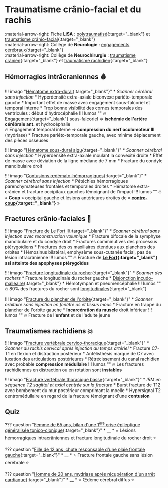 # Traumatisme crânio-facial et du rachis

:material-arrow-right: Fiche **LiSA** : [polytraumatisé](https://livret.uness.fr/lisa/Prise_en_charge_imm%C3%A9diate_pr%C3%A9-hospitali%C3%A8re_et_%C3%A0_l%E2%80%99arriv%C3%A9e_%C3%A0_l%E2%80%99h%C3%B4pital,_%C3%A9valuation_des_complications_chez_:_un_br%C3%BBl%C3%A9,_un_polytraumatis%C3%A9,_un_traumatis%C3%A9_thoracique,_un_traumatis%C3%A9_abdominal,_un_traumatis%C3%A9_des_membres_et/ou_du_...){:target="_blank"} et [traumatisme crânio-facial](https://livret.uness.fr/lisa/Orientation_diagnostique_et_conduite_%C3%A0_tenir_devant_un_traumatisme_cr%C3%A2nio-facial_et_oculaire){:target="_blank"}  
:material-arrow-right: Collège de **Neurologie** : [engagements cérébraux](https://www.cen-neurologie.fr/fr/deuxieme-cycle/comas-non-traumatiques-ladulte){:target="_blank"}  
:material-arrow-right: Collège de **Neurochirurgie** : [traumatisme crânien](https://campus.neurochirurgie.fr/article1785.html){:target="_blank"} et [traumatisme rachidien](https://campus.neurochirurgie.fr/article1714.html){:target="_blank"}


## Hémorragies intrâcraniennes :drop_of_blood:

!!! imago "[Hématome extra-dural](https://radiopaedia.org/cases/163311/studies/132998){:target="_blank"}"
    * _Scanner cérébral sans injection_
    * Hyperdensité extra-axiale biconvexe pariéto-temporale gauche
    * Important effet de masse avec engagement sous-falcoriel et temporal interne
    * Trop bonne visibilité des cornes temporales des ventricules : début d'hydrocéphalie
    !!! lumos ""
        :fire: [Engagement](https://radiopaedia.org/cases/188509/studies/149894){:target="_blank"} sous-falcoriel => **ischémie de l'artère cérébrale ant.** et hydrocéphalie  
        :fire: Engagement temporal interne => **compression du nerf oculomoteur III** (mydriase)
    * Fracture pariéto-temporale gauche, avec minime déplacement des pièces osseuses

!!! imago "[Hématome sous-dural aigu](https://radiopaedia.org/play/70273/entry/1312184/case/180386/studies/144328?lang=gb){:target="_blank"}"
    * _Scanner cérébral sans injection_
    * Hyperdensité extra-axiale moulant la convexité droite
    * Effet de masse avec déviation de la ligne médiane de 7 mm 
    * Fracture du condyle mandibulaire droit

!!! imago "[Contusions œdémato-hémorragiques](https://radiopaedia.org/cases/18371/studies/18214){:target="_blank"}"
    * _Scanner cérébral sans injection_
    * Pétéchies hémorragiques parenchymateuses frontales et temporales droites
    * Hématome extra-crânien et fracture occipitaux gauches témoignant de l'impact
    !!! lumos ""
        :fire: « **Coup** » occipital gauche et lésions antérieures droites de « **[contre-coup](https://radiopaedia.org/cases/55561/studies/62049){:target="_blank"}** »


## Fractures crânio-faciales :bone:

!!! imago "[Fracture de Le Fort II](https://radiopaedia.org/cases/76991/studies/88930){:target="_blank"}"
    * _Scanner cérébral sans injection avec reconstruction volumique_
    * Fracture bifocale de la symphyse mandibulaire et du condyle droit
    * Fractures comminutives des processus ptérygoïdiens
    * Fractures des os maxillaires étendues aux planchers des orbites
    * Hémosinus bilatéral, emphysème sous-cutanée facial, pas de lésion intracrânienne
    !!! lumos ""
        :fire: Fracture de **[Le Fort](https://radiopaedia.org/cases/158149/studies/129802){:target="_blank"} ssi atteinte des apophyses ptérygoïdes**

!!! imago "[Fracture longitudinale du rocher](https://radiopaedia.org/cases/56376/studies/63034){:target="_blank"}"
    * _Scanner des rochers_
    * Fracture longitudinale du rocher gauche
    * [Disjonction incudo-malléaire](https://radiopaedia.org/cases/56376/studies/63379?lang=gb){:target="_blank"}
    * Hémotympan et pneumencéphalie
    !!! lumos ""
        :fire: 80% des fractures du rocher sont [longitudinales](https://radiopaedia.org/cases/12980/studies/13071){:target="_blank"}

!!! imago "[Fracture du plancher de l'orbite](https://radiopaedia.org/cases/180670/studies/144502){:target="_blank"}"
    * _Scanner orbitaire sans injection en fenêtre os et tissus mous_
    * Fracture en trappe du plancher de l'orbite gauche
    * **Incarcération du muscle** droit inférieur
    !!! lumos ""
        :fire: Fracture de l'**enfant** et de l'adulte jeune


## Traumatismes rachidiens :boom:

!!! imago "[Fracture vertébrale cervico-thoracique](https://radiopaedia.org/cases/76540/studies/88296){:target="_blank"}"
    * _Scanner du rachis cervical après injection au temps artériel_
    * Fracture C7-T1 en flexion et distraction postérieur
    * Antélisthésis marqué de C7 avec luxation des articulations postérieures
    * Rétrécissement du canal rachidien avec probable **compression médullaire**
    !!! lumos ""
        :fire: Les fractures rachidiennes en distraction ou en rotation sont **instables**  

!!! imago "[Fracture vertébrale thoracique basse](https://radiopaedia.org/cases/83505/studies/98607){:target="_blank"}"
    * _IRM en séquence T2 sagittal et axial centrée sur la fracture_
    * Burst fracture de T12 avec bombement du mur postérieur comprimant la moelle
    * Hypersignal T2 centromédullaire en regard de la fracture témoignant d'une **contusion**


## Quiz

??? question "[Femme de 65 ans, bilan d'une 1<sup>ère</sup> crise épileptique généralisée tonico-clonique](https://radiopaedia.org/cases/184978/studies/147322){:target="_blank"}"
    * __
    * :star: Lésions hémorragiques intracrâniennes et fracture longitudinale du rocher droit :star:

??? question "[Fille de 12 ans, chute responsable d'une plaie frontale gauche](https://radiopaedia.org/cases/4f935a1e0b3c97bb210df8ab6bf6309a/studies/149888?lang=gb){:target="_blank"}"
    * __
    * :star: Fracture frontale gauche sans lésion cérébrale :star:

??? question "[Homme de 20 ans, mydriase après récupération d'un arrêt cardiaque](https://radiopaedia.org/cases/75922/studies/87353){:target="_blank"}"
    * __
    * :star: Œdème cérébral diffus :star: